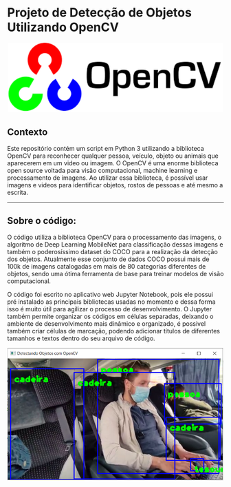 # Projeto de Detecção de Objetos Utilizando OpenCV


<p align="center"><img src="./opencv.png" width="500"></p>

## Contexto

Este repositório contém um script em Python 3 utilizando a biblioteca OpenCV para reconhecer qualquer pessoa, veículo, objeto ou animais que aparecerem em um video ou imagem. O OpenCV é uma enorme biblioteca open source voltada para visão computacional, machine learning e processamento de imagens. Ao utilizar essa biblioteca, é possível usar imagens e videos para identificar objetos, rostos de pessoas e até mesmo a escrita.

---

## Sobre o código:

O código utiliza a biblioteca OpenCV para o processamento das imagens, o algoritmo de Deep Learning MobileNet para classificação dessas imagens e também o poderosíssimo dataset do COCO para a realização da detecção dos objetos. Atualmente esse conjunto de dados  COCO possui mais de 100k de imagens catalogadas em mais de 80 categorias diferentes de objetos, sendo uma ótima ferramenta de base para treinar modelos de visão computacional.

O código foi escrito no aplicativo web Jupyter Notebook, pois ele possui pré instalado as principais bibliotecas usadas no momento e dessa forma isso é muito útil para agilizar o processo de desenvolvimento. O Jupyter também permite organizar os códigos em células separadas, deixando o ambiente de desenvolvimento mais dinâmico e organizado, é possivel também  criar células de marcação, podendo adicionar títulos de diferentes tamanhos e textos dentro do seu arquivo de código.


![Screenshot](Capturarsd.PNG)
